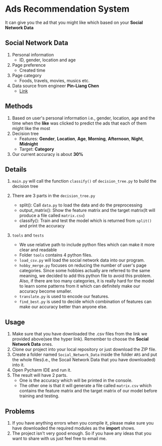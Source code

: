 # Ads Recommendation System

It can give you the ad that you might like which based on your **Social Network Data**

## Social Network Data

1. Personal information
    * ID, gender, location and age
2. Page preference
    * Created time
3. Page category
    * Foods, travels, movies, musics etc.
4. Data source from engineer **Pin-Liang Chen**
    * [Link](https://goo.gl/pqge2Q)

## Methods

1. Based on user's personal information i.e., gender, location, age and the time when the **like** was clicked to predict the ads that each of them might like the most
2. Decision tree
    * Features: **Gender**, **Location**, **Age**, **Morning**, **Afternoon**, **Night**, **Midnight**
    * Target: **Category**
3. Our current accuracy is about **30%**

## Details

1. ``main.py`` will call the function ``classify()`` of ``decision_tree.py`` to build the decision tree

2. There are 3 parts in the ``decision_tree.py``
    * split(): Call ``data.py`` to load the data and do the preprocessing
    * output_matrix(): Show the feature matrix and the target matrix(It will produce a file called ``matrix.csv``)
    * classify(): Train and test the model which is returned from ``split()`` and print the accuracy
    
3. ``tools`` and ``tests``
    * We use relative path to include python files which can make it more clear and readable
    * Folder ``tools`` contains 4 python files.
    * ``load_csv.py`` will load the social network data into our program.
    * ``hobby_merge.py`` focuses on reducing the number of user's page categories. Since some hobbies actually are referred to the same meaning, we decided to add this python file to avoid this problem. Also, if there are too many categories, it is really hard for the model to learn some patterns from it which can definitely make our accuracy become smaller.
    * ``translate.py`` is used to encode our features.
    * ``find_best.py`` is used to decide which combination of features can make our accuracy better than anyone else.

## Usage

1. Make sure that you have downloaded the .csv files from the link we provided above(see the hyper link). Remember to choose the **Social Network Data** ones.
2. Clone our project into your local repository or just download the ZIP file.
3. Create a folder named ``Social_Network_Data`` inside the folder ``ARS`` and put the whole files(i.e., the Socail Network Data that you have downloaded) into it.
4. Open Pycharm IDE and run it.
5. The result will have 2 parts.
   * One is the accuracy which will be printed in the console.
   * The other one is that it will generate a file called ``matrix.csv`` which contains the feature matrix and the target matrix of our model before training and testing.

## Problems

1. If you have anything errors when you compile it, please make sure you have downloaded the required modules as the **import** shows.
2. The project isn't very good enough. So if you have any ideas that you want to share with us just feel free to email me.






